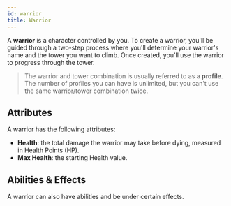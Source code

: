 ```yaml
---
id: warrior
title: Warrior
---
```


A **warrior** is a character controlled by you. To create a warrior, you'll be
guided through a two-step process where you'll determine your warrior's name and
the tower you want to climb. Once created, you'll use the warrior to progress
through the tower.

> The warrior and tower combination is usually referred to as a **profile**. The
> number of profiles you can have is unlimited, but you can't use the same
> warrior/tower combination twice.

## Attributes

A warrior has the following attributes:

* **Health**: the total damage the warrior may take before dying, measured in
  Health Points (HP).
* **Max Health**: the starting Health value.

## Abilities & Effects

A warrior can also have abilities and be under certain effects.
